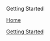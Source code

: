 Getting Started

[Home](https://github.com/Tnology/TnologyMC/wiki)

[Getting Started](https://github.com/Tnology/TnologyMC/wiki/Getting-Started)


